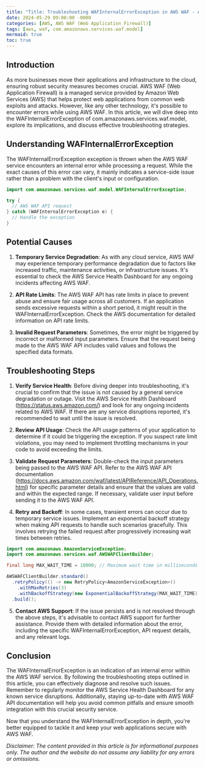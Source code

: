 ```yaml
---
title: "Title: Troubleshooting WAFInternalErrorException in AWS WAF - An in-depth analysis of com.amazonaws.services.waf.model"
date: 2024-05-29 09:00:00 -0000
categories: [AWS, AWS WAF (Web Application Firewall)]
tags: [aws, waf, com.amazonaws.services.waf.model]
mermaid: true
toc: true
---
```



## Introduction

As more businesses move their applications and infrastructure to the cloud, ensuring robust security measures becomes crucial. AWS WAF (Web Application Firewall) is a managed service provided by Amazon Web Services (AWS) that helps protect web applications from common web exploits and attacks. However, like any other technology, it's possible to encounter errors while using AWS WAF. In this article, we will dive deep into the WAFInternalErrorException of com.amazonaws.services.waf.model, explore its implications, and discuss effective troubleshooting strategies.

## Understanding WAFInternalErrorException

The WAFInternalErrorException exception is thrown when the AWS WAF service encounters an internal error while processing a request. While the exact causes of this error can vary, it mainly indicates a service-side issue rather than a problem with the client's input or configuration.

```java
import com.amazonaws.services.waf.model.WAFInternalErrorException;

try {
  // AWS WAF API request
} catch (WAFInternalErrorException e) {
  // Handle the exception
}
```

## Potential Causes

1. **Temporary Service Degradation**: As with any cloud service, AWS WAF may experience temporary performance degradation due to factors like increased traffic, maintenance activities, or infrastructure issues. It's essential to check the AWS Service Health Dashboard for any ongoing incidents affecting AWS WAF.

2. **API Rate Limits**: The AWS WAF API has rate limits in place to prevent abuse and ensure fair usage across all customers. If an application sends excessive requests within a short period, it might result in the WAFInternalErrorException. Check the AWS documentation for detailed information on API rate limits.

3. **Invalid Request Parameters**: Sometimes, the error might be triggered by incorrect or malformed input parameters. Ensure that the request being made to the AWS WAF API includes valid values and follows the specified data formats.

## Troubleshooting Steps

1. **Verify Service Health**: Before diving deeper into troubleshooting, it's crucial to confirm that the issue is not caused by a general service degradation or outage. Visit the AWS Service Health Dashboard (https://status.aws.amazon.com/) and look for any ongoing incidents related to AWS WAF. If there are any service disruptions reported, it's recommended to wait until the issue is resolved.

2. **Review API Usage**: Check the API usage patterns of your application to determine if it could be triggering the exception. If you suspect rate limit violations, you may need to implement throttling mechanisms in your code to avoid exceeding the limits.

3. **Validate Request Parameters**: Double-check the input parameters being passed to the AWS WAF API. Refer to the AWS WAF API documentation (https://docs.aws.amazon.com/waf/latest/APIReference/API_Operations.html) for specific parameter details and ensure that the values are valid and within the expected range. If necessary, validate user input before sending it to the AWS WAF API.

4. **Retry and Backoff**: In some cases, transient errors can occur due to temporary service issues. Implement an exponential backoff strategy when making API requests to handle such scenarios gracefully. This involves retrying the failed request after progressively increasing wait times between retries.

```java
import com.amazonaws.AmazonServiceException;
import com.amazonaws.services.waf.AWSWAFClientBuilder;

final long MAX_WAIT_TIME = 10000; // Maximum wait time in milliseconds

AWSWAFClientBuilder.standard()
  .retryPolicy(() -> new RetryPolicy<AmazonServiceException>()
    .withMaxRetries(3)
    .withBackoffStrategy(new ExponentialBackoffStrategy(MAX_WAIT_TIME)))
  .build();
```

5. **Contact AWS Support**: If the issue persists and is not resolved through the above steps, it's advisable to contact AWS support for further assistance. Provide them with detailed information about the error, including the specific WAFInternalErrorException, API request details, and any relevant logs.

## Conclusion

The WAFInternalErrorException is an indication of an internal error within the AWS WAF service. By following the troubleshooting steps outlined in this article, you can effectively diagnose and resolve such issues. Remember to regularly monitor the AWS Service Health Dashboard for any known service disruptions. Additionally, staying up-to-date with AWS WAF API documentation will help you avoid common pitfalls and ensure smooth integration with this crucial security service.

Now that you understand the WAFInternalErrorException in depth, you're better equipped to tackle it and keep your web applications secure with AWS WAF.

*Disclaimer: The content provided in this article is for informational purposes only. The author and the website do not assume any liability for any errors or omissions.*

